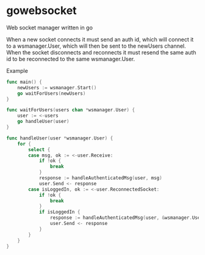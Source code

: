 # gowebsocket
Web socket manager written in go

When a new socket connects it must send an auth id, which will connect it to a wsmanager.User, which will then be sent to the newUsers channel.
When the socket disconnects and reconnects it must resend the same auth id to be reconnected to the same wsmanager.User.

Example

```go
func main() {
	newUsers := wsmanager.Start()
	go waitForUsers(newUsers)
}

func waitForUsers(users chan *wsmanager.User) {
	user := <-users
	go handleUser(user)
}

func handleUser(user *wsmanager.User) {
	for {
		select {
		case msg, ok := <-user.Receive:
			if !ok {
				break
			}
			response := handleAuthenticatedMsg(user, msg)
			user.Send <- response
		case isLoggedIn, ok := <-user.ReconnectedSocket:
			if !ok {
				break
			}
			if isLoggedIn {
				response := handleAuthenticatedMsg(user, &wsmanager.UserMessage{Command: "tryrejoin"})
				user.Send <- response
			}
		}
	}
}
```
